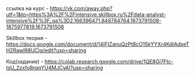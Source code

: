 ссылка на курс - https://vk.com/away.php?utf=1&to=https%3A%2F%2Fintensive.skillbox.ru%2Fdata-analyst-intensive%2F%3F_ga%3D2.166396471.848784764.1673791508-1875977819.1673791508

Skillbox теория - https://docs.google.com/document/d/14IFIZanuQzPt8cO15kYYXr4KdIAdxeTH2Rawl98UCig/edit?usp=sharing

Код(задание) - https://colab.research.google.com/drive/1QE8Gj7Ftc-tsU_2zxfo8rqqYU4MJCyAI?usp=sharing



